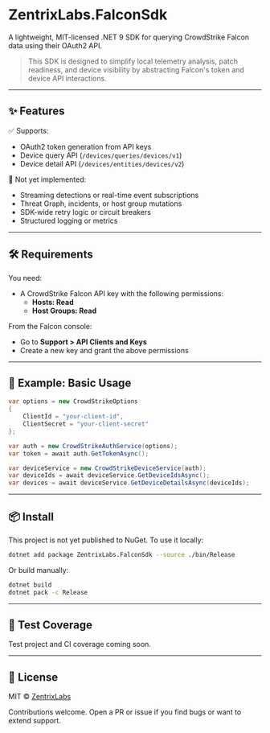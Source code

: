 # ZentrixLabs.FalconSdk

A lightweight, MIT-licensed .NET 9 SDK for querying CrowdStrike Falcon data using their OAuth2 API.

> This SDK is designed to simplify local telemetry analysis, patch readiness, and device visibility by abstracting Falcon's token and device API interactions.

---

## ✨ Features

✅ Supports:
- OAuth2 token generation from API keys  
- Device query API (`/devices/queries/devices/v1`)  
- Device detail API (`/devices/entities/devices/v2`)  

🚧 Not yet implemented:
- Streaming detections or real-time event subscriptions  
- Threat Graph, incidents, or host group mutations  
- SDK-wide retry logic or circuit breakers  
- Structured logging or metrics

---

## 🛠 Requirements

You need:
- A CrowdStrike Falcon API key with the following permissions:
  - **Hosts: Read**
  - **Host Groups: Read**

From the Falcon console:
- Go to **Support > API Clients and Keys**
- Create a new key and grant the above permissions

---

## 🔐 Example: Basic Usage

```csharp
var options = new CrowdStrikeOptions
{
    ClientId = "your-client-id",
    ClientSecret = "your-client-secret"
};

var auth = new CrowdStrikeAuthService(options);
var token = await auth.GetTokenAsync();

var deviceService = new CrowdStrikeDeviceService(auth);
var deviceIds = await deviceService.GetDeviceIdsAsync();
var devices = await deviceService.GetDeviceDetailsAsync(deviceIds);
```

---

## 📦 Install

This project is not yet published to NuGet. To use it locally:

```bash
dotnet add package ZentrixLabs.FalconSdk --source ./bin/Release
```

Or build manually:

```bash
dotnet build
dotnet pack -c Release
```

---

## 🧪 Test Coverage

Test project and CI coverage coming soon.

---

## 📝 License

MIT © [ZentrixLabs](https://github.com/ZentrixLabs/ZentrixLabs.FalconSdk)

Contributions welcome. Open a PR or issue if you find bugs or want to extend support.
